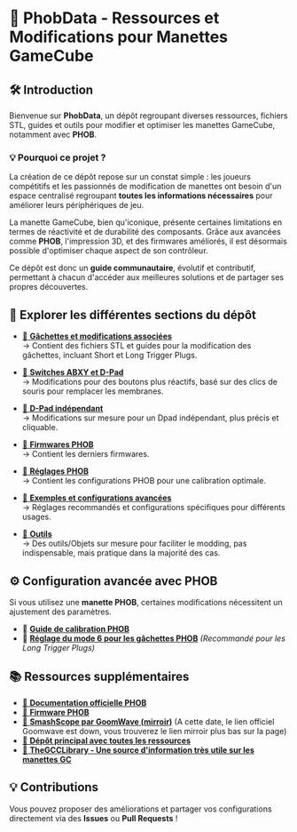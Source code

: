 # 📌 PhobData - Ressources et Modifications pour Manettes GameCube

## 🛠️ Introduction
Bienvenue sur **PhobData**, un dépôt regroupant diverses ressources, fichiers STL, guides et outils pour modifier et optimiser les manettes GameCube, notamment avec **PHOB**.

### 💡 Pourquoi ce projet ?
La création de ce dépôt repose sur un constat simple : les joueurs compétitifs et les passionnés de modification de manettes ont besoin d'un espace centralisé regroupant **toutes les informations nécessaires** pour améliorer leurs périphériques de jeu.

La manette GameCube, bien qu'iconique, présente certaines limitations en termes de réactivité et de durabilité des composants. Grâce aux avancées comme **PHOB**, l'impression 3D, et des firmwares améliorés, il est désormais possible d'optimiser chaque aspect de son contrôleur.

Ce dépôt est donc un **guide communautaire**, évolutif et contributif, permettant à chacun d'accéder aux meilleures solutions et de partager ses propres découvertes.

## 📂 Explorer les différentes sections du dépôt

- [🔗 **Gâchettes et modifications associées**](https://github.com/Dizi0/PhobData/tree/main/Gachettes)  
  → Contient des fichiers STL et guides pour la modification des gâchettes, incluant Short et Long Trigger Plugs.

- [🔗 **Switches ABXY et D-Pad**](https://github.com/Dizi0/PhobData/tree/main/BoutonABXY/MouseClickButtons)  
  → Modifications pour des boutons plus réactifs, basé sur des clics de souris pour remplacer les membranes.

- [🔗 **D-Pad indépendant**](https://github.com/Dizi0/PhobData/tree/main/Dpad)  
  → Modifications sur mesure pour un Dpad indépendant, plus précis et cliquable.

- [🔗 **Firmwares PHOB**](https://github.com/PhobGCC/PhobGCC-SW/releases)  
  → Contient les derniers firmwares.

- [🔗 **Réglages PHOB**](https://github.com/PhobGCC/PhobGCC-doc/blob/main/For_Users/Phob_Calibration_Guide_Latest.md)  
  → Contient les configurations PHOB pour une calibration optimale.

- [🔗 **Exemples et configurations avancées**](https://github.com/Dizi0/PhobData/tree/main/Examples)  
  → Réglages recommandés et configurations spécifiques pour différents usages.

- [🔗 **Outils**](https://github.com/Dizi0/PhobData/tree/main/Outils)  
  → Des outils/Objets sur mesure pour faciliter le modding, pas indispensable, mais pratique dans la majorité des cas.

## ⚙️ Configuration avancée avec PHOB
Si vous utilisez une **manette PHOB**, certaines modifications nécessitent un ajustement des paramètres.

- 🔗 **[Guide de calibration PHOB](https://github.com/PhobGCC/PhobGCC-doc/blob/main/For_Users/Phob_Calibration_Guide_Latest.md)**
- 🔗 **[Réglage du mode 6 pour les gâchettes PHOB](https://github.com/PhobGCC/PhobGCC-doc/blob/main/For_Users/Phob_Calibration_Guide_Latest.md#analog-trigger-modes-ab--lr)**  *(Recommandé pour les Long Trigger Plugs)*

## 📚 Ressources supplémentaires
- [🔗 **Documentation officielle PHOB**](https://github.com/PhobGCC/PhobGCC-doc)
- [🔗 **Firmware PHOB**](https://github.com/PhobGCC/PhobGCC-SW/releases)
- [🔗 **SmashScope par GoomWave (mirroir)**](https://compendium.dol-003.info/smashscope) (A cette date, le lien officiel Goomwave est down, vous trouverez le lien mirroir plus bas sur la page)
- [🔗 **Dépôt principal avec toutes les ressources**](https://github.com/Dizi0/PhobData)
- [🔗 **TheGCCLibrary - Une source d'information très utile sur les manettes GC**](https://gccontrollerlibrary.com/)

## 💡 Contributions
Vous pouvez proposer des améliorations et partager vos configurations directement via des **Issues** ou **Pull Requests** !

